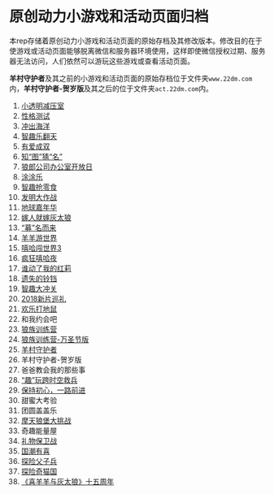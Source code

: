 # 原创动力小游戏和活动页面归档
本rep存储着原创动力小游戏和活动页面的原始存档及其修改版本。修改目的在于使游戏或活动页面能够脱离微信和服务器环境使用，这样即使微信授权过期、服务器无法访问，人们依然可以游玩这些游戏或查看活动页面。

**羊村守护者**及其之前的小游戏和活动页面的原始存档位于文件夹`www.22dm.com`内，**羊村守护者-贺岁版**及其之后的位于文件夹`act.22dm.com`内。

1. [小透明减压室](docs/jyfy.md)
2. [性格测试](docs/cs.md)
3. [冲出海洋](docs/deep.md)
4. [智趣乐翻天](docs/flop.md)
5. [有爱成双](docs/bus.md)
6. [知“图”猜“名”](docs/guess.md)
7. [狼郎公司办公室开放日](docs/scene.md)
8. [涂涂乐](docs/draw.md)
9.  [智趣抢零食](docs/eat.md)
10. [发明大作战](docs/plane.md)
11. [地球嘉年华](docs/gift.md)
12. [嫁人就嫁灰太狼](docs/love.md)
13. [“募”名而来](docs/collect.md)
14. [羊羊游世界](docs/world.md)
15. [嘻哈闯世界3](docs/xiha.md)
16. [疯狂嘻哈夜](docs/halloween.md)
17. [谁动了我的红莉](docs/single.md)
18. [遗失的铃铛](docs/christmas.md)
19. [智趣大冲关](docs/intellect.md)
20. [2018新片巡礼](docs/trailer.md)
21. [欢乐打地鼠](docs/children.md)
22. 和我约会吧
23. [狼族训练营](docs/jump.md)
23. [狼族训练营-万圣节版](docs/jump_2.md)
24. [羊村守护者](docs/guard.md)
25. 羊村守护者-贺岁版
26. 爸爸教会我的那些事
27. [“趣”玩跨时空救兵](docs/bubble.md)
28. [保持初心，一路前进](docs/space_2.md)
29. 甜蜜大考验
30. 团圆盖盖乐
31. [摩天狼堡大挑战](docs/build.md)
32. 奇趣能量屋
33. [礼物保卫战](docs/germ.md)
34. [国潮有喜](docs/2020.md)
35. [探险父子兵](docs/rush.md)
36. [探险奇猫国](docs/rush_2.md)
37. [《喜羊羊与灰太狼》十五周年](docs/15th.md)